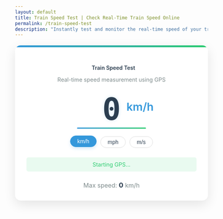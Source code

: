 ```yaml
---
layout: default
title: Train Speed Test | Check Real-Time Train Speed Online
permalink: /train-speed-test
description: "Instantly test and monitor the real-time speed of your train using GPS technology. Perfect for train travelers, rail enthusiasts, and data lovers. Try our Train Speed Test online — fast, free, and accurate!"
---
```

<style>
        :root {
            --primary-color: #3498db;
            --danger-color: #e74c3c;
            --success-color: #2ecc71;
            --dark-color: #2c3e50;
            --light-color: #ecf0f1;
        }
        
     
        .speed-container {
            max-width: 500px;
            margin: 20px auto;
            padding: 30px;
            background: white;
            border-radius: 15px;
            box-shadow: 0 10px 30px rgba(0, 0, 0, 0.1);
            position: relative;
            overflow: hidden;
        }
        
        .speed-container::before {
            content: "";
            position: absolute;
            top: 0;
            left: 0;
            right: 0;
            height: 5px;
            background: linear-gradient(90deg, var(--primary-color), var(--success-color));
        }
        
        .header {
            text-align: center;
            margin-bottom: 25px;
        }
        
        .header h4 {
            color: var(--dark-color);
            font-weight: 600;
            margin-bottom: 5px;
        }
        
        .header p {
            color: #7f8c8d;
            font-size: 0.9rem;
        }
        
        .digital-display {
            text-align: center;
            margin: 30px 0;
            position: relative;
        }
        
        .speed-value-container {
            display: inline-block;
            position: relative;
            padding: 0 20px;
        }
        
        .speed-value {
            font-size: 5rem;
            font-weight: 700;
            color: var(--dark-color);
            font-family: 'Segment7Standard', monospace;
            line-height: 1;
            text-shadow: 0 0 10px rgba(52, 152, 219, 0.2);
            position: relative;
            display: inline-block;
            min-width: 180px;
        }
        
        .speed-unit {
            font-size: 1.8rem;
            color: var(--primary-color);
            vertical-align: top;
            margin-left: 5px;
            font-weight: 600;
            position: absolute;
            right: 0;
            top: 15px;
        }
        
        .speed-value::after {
            content: "";
            position: absolute;
            bottom: -10px;
            left: 0;
            right: 0;
            height: 3px;
            background: linear-gradient(90deg, var(--primary-color), var(--success-color));
            border-radius: 3px;
        }
        
        .unit-selector {
            display: flex;
            justify-content: center;
            margin-bottom: 25px;
        }
        
        .btn-unit {
            margin: 0 5px;
            border-radius: 20px;
            padding: 6px 18px;
            font-size: 0.9rem;
            border: 1px solid #ddd;
            background: white;
            color: var(--dark-color);
            transition: all 0.3s;
        }
        
        .btn-unit.active {
            background: var(--primary-color);
            color: white;
            border-color: var(--primary-color);
            transform: translateY(-2px);
            box-shadow: 0 4px 8px rgba(52, 152, 219, 0.2);
        }
        
        .gps-status {
            text-align: center;
            margin: 20px 0;
            font-size: 0.9rem;
            padding: 10px;
            border-radius: 5px;
            background-color: rgba(236, 240, 241, 0.5);
        }
        
        .gps-active {
            color: var(--success-color);
            background-color: rgba(46, 204, 113, 0.1);
        }
        
        .gps-inactive {
            color: var(--danger-color);
            background-color: rgba(231, 76, 60, 0.1);
        }
        
        .btn-start {
            display: block;
            width: 100%;
            padding: 14px;
            font-weight: 600;
            border-radius: 30px;
            background: linear-gradient(135deg, var(--primary-color), #2980b9);
            border: none;
            color: white;
            box-shadow: 0 4px 15px rgba(52, 152, 219, 0.3);
            transition: all 0.3s;
            margin-top: 20px;
        }
        
        .btn-start:hover {
            transform: translateY(-2px);
            box-shadow: 0 6px 20px rgba(52, 152, 219, 0.4);
        }
        
        .btn-start:active {
            transform: translateY(0);
        }
        
        .max-speed {
            text-align: center;
            margin-top: 25px;
            font-size: 1rem;
            color: #7f8c8d;
        }
        
        .max-speed-value {
            font-weight: bold;
            color: var(--dark-color);
            font-size: 1.1rem;
        }
        
        .train-icon {
            margin-right: 10px;
            color: var(--primary-color);
        }
        
        @keyframes pulse {
            0% { transform: scale(1); }
            50% { transform: scale(1.05); }
            100% { transform: scale(1); }
        }
        
        .pulse {
            animation: pulse 1.5s infinite;
        }
        
        @font-face {
            font-family: 'Segment7Standard';
            src: url('https://cdn.rawgit.com/raphaelbastide/Segment7Standard/master/Segment7Standard.otf') format('opentype');
            font-weight: normal;
            font-style: italic;
        }
    </style>
<div class="speed-container">
<div class="header">
            <h4><i class="fas fa-train train-icon"></i>Train Speed Test</h4>
            <p>Real-time speed measurement using GPS</p>
        </div>
        <div class="digital-display">
            <div class="speed-value-container">
                <span class="speed-value" id="speed-value">0</span>
                <span class="speed-unit" id="speed-unit">km/h</span>
            </div>
        </div>
        <div class="unit-selector">
            <button class="btn-unit active" data-unit="kmh">km/h</button>
            <button class="btn-unit" data-unit="mph">mph</button>
            <button class="btn-unit" data-unit="ms">m/s</button>
        </div>
        <div class="gps-status gps-active" id="gps-status">
            <i class="fas fa-sync-alt fa-spin"></i> Starting GPS...
        </div>
        <button class="btn-start" id="start-btn" style="display: none;">
            <i class="fas fa-stop"></i> Stop GPS Tracking
        </button>
        <div class="max-speed">
            Max speed: <span class="max-speed-value" id="max-speed">0</span> <span id="max-speed-unit">km/h</span>
        </div>
    </div>

<!-- Bootstrap JS Bundle with Popper -->
 <script src="{{ '/assets/js/train-speed-test.js' | relative_url }}"></script>
